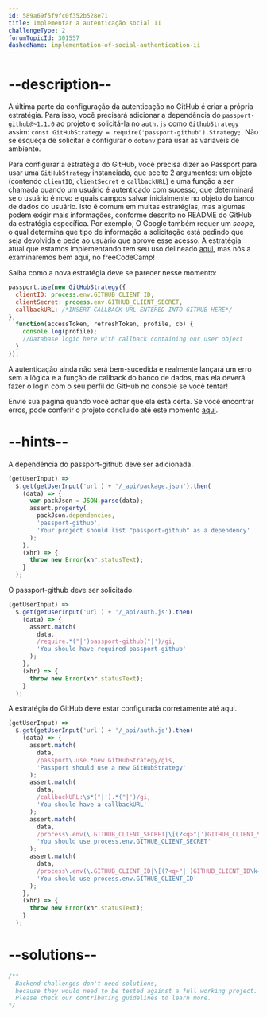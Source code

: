 ```yaml
---
id: 589a69f5f9fc0f352b528e71
title: Implementar a autenticação social II
challengeType: 2
forumTopicId: 301557
dashedName: implementation-of-social-authentication-ii
---
```


# --description--

A última parte da configuração da autenticação no GitHub é criar a própria estratégia. Para isso, você precisará adicionar a dependência do `passport-github@~1.1.0` ao projeto e solicitá-la no `auth.js` como `GithubStrategy` assim: `const GitHubStrategy = require('passport-github').Strategy;`. Não se esqueça de solicitar e configurar o `dotenv` para usar as variáveis de ambiente.

Para configurar a estratégia do GitHub, você precisa dizer ao Passport para usar uma `GitHubStrategy` instanciada, que aceite 2 argumentos: um objeto (contendo `clientID`, `clientSecret` e `callbackURL`) e uma função a ser chamada quando um usuário é autenticado com sucesso, que determinará se o usuário é novo e quais campos salvar inicialmente no objeto do banco de dados do usuário. Isto é comum em muitas estratégias, mas algumas podem exigir mais informações, conforme descrito no README do GitHub da estratégia específica. Por exemplo, O Google também requer um *scope*, o qual determina que tipo de informação a solicitação está pedindo que seja devolvida e pede ao usuário que aprove esse acesso. A estratégia atual que estamos implementando tem seu uso delineado [aqui](https://github.com/jaredhanson/passport-github/), mas nós a examinaremos bem aqui, no freeCodeCamp!

Saiba como a nova estratégia deve se parecer nesse momento:

```js
passport.use(new GitHubStrategy({
  clientID: process.env.GITHUB_CLIENT_ID,
  clientSecret: process.env.GITHUB_CLIENT_SECRET,
  callbackURL: /*INSERT CALLBACK URL ENTERED INTO GITHUB HERE*/
},
  function(accessToken, refreshToken, profile, cb) {
    console.log(profile);
    //Database logic here with callback containing our user object
  }
));
```

A autenticação ainda não será bem-sucedida e realmente lançará um erro sem a lógica e a função de callback do banco de dados, mas ela deverá fazer o login com o seu perfil do GitHub no console se você tentar!

Envie sua página quando você achar que ela está certa. Se você encontrar erros, pode conferir o projeto concluído até este momento [aqui](https://gist.github.com/camperbot/ff3a1166684c1b184709ac0bee30dee6).

# --hints--

A dependência do passport-github deve ser adicionada.

```js
(getUserInput) =>
  $.get(getUserInput('url') + '/_api/package.json').then(
    (data) => {
      var packJson = JSON.parse(data);
      assert.property(
        packJson.dependencies,
        'passport-github',
        'Your project should list "passport-github" as a dependency'
      );
    },
    (xhr) => {
      throw new Error(xhr.statusText);
    }
  );
```

O passport-github deve ser solicitado.

```js
(getUserInput) =>
  $.get(getUserInput('url') + '/_api/auth.js').then(
    (data) => {
      assert.match(
        data,
        /require.*("|')passport-github("|')/gi,
        'You should have required passport-github'
      );
    },
    (xhr) => {
      throw new Error(xhr.statusText);
    }
  );
```

A estratégia do GitHub deve estar configurada corretamente até aqui.

```js
(getUserInput) =>
  $.get(getUserInput('url') + '/_api/auth.js').then(
    (data) => {
      assert.match(
        data,
        /passport\.use.*new GitHubStrategy/gis,
        'Passport should use a new GitHubStrategy'
      );
      assert.match(
        data,
        /callbackURL:\s*("|').*("|')/gi,
        'You should have a callbackURL'
      );
      assert.match(
        data,
        /process\.env(\.GITHUB_CLIENT_SECRET|\[(?<q>"|')GITHUB_CLIENT_SECRET\k<q>\])/g,
        'You should use process.env.GITHUB_CLIENT_SECRET'
      );
      assert.match(
        data,
        /process\.env(\.GITHUB_CLIENT_ID|\[(?<q>"|')GITHUB_CLIENT_ID\k<q>\])/g,
        'You should use process.env.GITHUB_CLIENT_ID'
      );
    },
    (xhr) => {
      throw new Error(xhr.statusText);
    }
  );
```

# --solutions--

```js
/**
  Backend challenges don't need solutions,
  because they would need to be tested against a full working project.
  Please check our contributing guidelines to learn more.
*/
```
